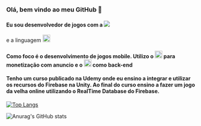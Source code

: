 ### Olá, bem vindo ao meu GitHub 👋
#### Eu sou desenvolvedor de jogos com a <img src="https://cdn.jsdelivr.net/gh/devicons/devicon/icons/unity/unity-original-wordmark.svg" />
e a linguagem <img src='https://cdn-icons-png.flaticon.com/512/6132/6132221.png' height='20'>
#### Como foco é o desenvolvimento de jogos mobile. Utilizo o <img src='https://iconape.com/wp-content/files/kl/63706/svg/google-admob.svg' height='20'> para monetização com anuncio e o <img src="https://cdn.jsdelivr.net/gh/devicons/devicon/icons/firebase/firebase-plain-wordmark.svg" height='20'/> como back-end

#### Tenho um curso publicado na Udemy onde eu ensino a integrar e utilizar os recursos do Firebase na Unity. Ao final do curso ensino a fazer um jogo da velha online utilizando o RealTime Database do Firebase.

[![Top Langs](https://github-readme-stats.vercel.app/api/top-langs/?username=JVictoe&layout=compact&&theme=dracula)](https://github.com/JVictoe/github-readme-stats)

![Anurag's GitHub stats](https://github-readme-stats.vercel.app/api?username=JVictoe&show_icons=true&&theme=dracula)

<!--
**JVictoe/JVictoe** is a ✨ _special_ ✨ repository because its `README.md` (this file) appears on your GitHub profile.

Here are some ideas to get you started:

- 🔭 I’m currently working on ...
- 🌱 I’m currently learning ...
- 👯 I’m looking to collaborate on ...
- 🤔 I’m looking for help with ...
- 💬 Ask me about ...
- 📫 How to reach me: ...
- 😄 Pronouns: ...
- ⚡ Fun fact: ...
-->
